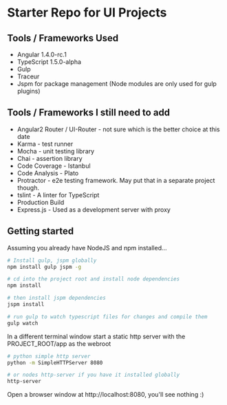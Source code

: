 # Starter Repo for UI Projects


## Tools / Frameworks Used
 - Angular 1.4.0-rc.1
 - TypeScript 1.5.0-alpha
 - Gulp
 - Traceur
 - Jspm for package management (Node modules are only used for gulp plugins)
 
## Tools / Frameworks I still need to add
 - Angular2 Router / UI-Router - not sure which is the better choice at this date
 - Karma - test runner
 - Mocha - unit testing library
 - Chai - assertion library
 - Code Coverage - Istanbul
 - Code Analysis - Plato
 - Protractor - e2e testing framework. May put that in a separate project though.
 - tslint - A linter for TypeScript
 - Production Build
 - Express.js - Used as a development server with proxy
 
 ## Getting started
 
 Assuming you already have NodeJS and npm installed...
 
  ```bash
  # Install gulp, jspm globally
  npm install gulp jspm -g
  
  # cd into the project root and install node dependencies
  npm install
  
  # then install jspm dependencies
  jspm install
  
  # run gulp to watch typescript files for changes and compile them
  gulp watch
  
  ```
  
  In a different terminal window start a static http server with the PROJECT_ROOT/app as the webroot
  
  ```bash
  # python simple http server
  python -m SimpleHTTPServer 8080
  
  # or nodes http-server if you have it installed globally
  http-server
  ```
  
  Open a browser window at http://localhost:8080, you'll see nothing :)
